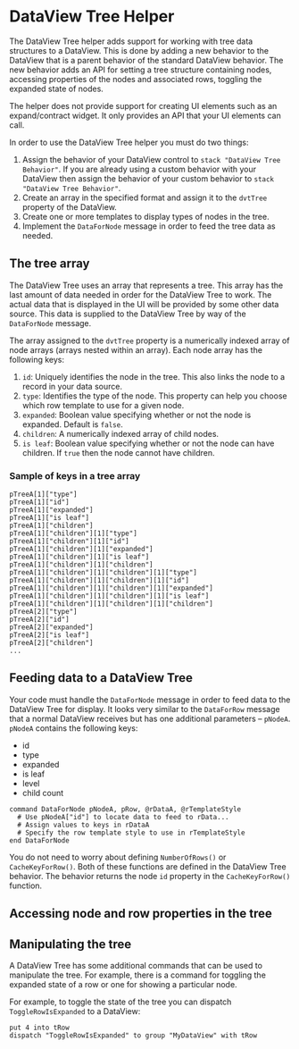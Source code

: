 # DataView Tree Helper

The DataView Tree helper adds support for working with tree data structures to a DataView. This is done by adding a new behavior to the DataView that is a parent behavior of the standard DataView behavior. The new behavior adds an API for setting a tree structure containing nodes, accessing properties of the nodes and associated rows, toggling the expanded state of nodes.

The helper does not provide support for creating UI elements such as an expand/contract widget. It only provides an API that your UI elements can call.

In order to use the DataView Tree helper you must do two things:

1. Assign the behavior of your DataView control to `stack "DataView Tree Behavior"`. If you are already using a custom behavior with your DataView then assign the behavior of your custom behavior to `stack "DataView Tree Behavior"`.
2. Create an array in the specified format and assign it to the `dvtTree` property of the DataView.
3. Create one or more templates to display types of nodes in the tree.
4. Implement the `DataForNode` message in order to feed the tree data as needed.

## The tree array

The DataView Tree uses an array that represents a tree. This array has the last amount of data needed in order for the DataView Tree to work. The actual data that is displayed in the UI will be provided by some other data source. This data is supplied to the DataView Tree by way of the `DataForNode` message.

The array assigned to the `dvtTree` property is a numerically indexed array of node arrays (arrays nested within an array). Each node array has the following keys:

1. `id`: Uniquely identifies the node in the tree. This also links the node to a record in your data source.
2. `type`: Identifies the type of the node. This property can help you choose which row template to use for a given node.
3. `expanded`: Boolean value specifying whether or not the node is expanded. Default is `false`.
4. `children`: A numerically indexed array of child nodes.
5. `is leaf`: Boolean value specifying whether or not the node can have children. If `true` then the node cannot have children.

### Sample of keys in a tree array

```
pTreeA[1]["type"]
pTreeA[1]["id"]
pTreeA[1]["expanded"]
pTreeA[1]["is leaf"]
pTreeA[1]["children"]
pTreeA[1]["children"][1]["type"]
pTreeA[1]["children"][1]["id"]
pTreeA[1]["children"][1]["expanded"]
pTreeA[1]["children"][1]["is leaf"]
pTreeA[1]["children"][1]["children"]
pTreeA[1]["children"][1]["children"][1]["type"]
pTreeA[1]["children"][1]["children"][1]["id"]
pTreeA[1]["children"][1]["children"][1]["expanded"]
pTreeA[1]["children"][1]["children"][1]["is leaf"]
pTreeA[1]["children"][1]["children"][1]["children"]
pTreeA[2]["type"]
pTreeA[2]["id"]
pTreeA[2]["expanded"]
pTreeA[2]["is leaf"]
pTreeA[2]["children"]
...
```

## Feeding data to a DataView Tree

Your code must handle the `DataForNode` message in order to feed data to the DataView Tree for display. It looks very similar to the `DataForRow` message that a normal DataView receives but has one additional parameters – `pNodeA`. `pNodeA` contains the following keys:

- id
- type
- expanded
- is leaf
- level
- child count

```
command DataForNode pNodeA, pRow, @rDataA, @rTemplateStyle
  # Use pNodeA["id"] to locate data to feed to rData...
  # Assign values to keys in rDataA 
  # Specify the row template style to use in rTemplateStyle
end DataForNode
```

You do not need to worry about defining `NumberOfRows()` or `CacheKeyForRow()`. Both of these functions are defined in the DataView Tree behavior. The behavior returns the node `id` property in the `CacheKeyForRow()` function.

## Accessing node and row properties in the tree



## Manipulating the tree

A DataView Tree has some additional commands that can be used to manipulate the tree. For example, there is a command for toggling the expanded state of a row or one for showing a particular node.

For example, to toggle the state of the tree you can dispatch `ToggleRowIsExpanded` to a DataView:

```
put 4 into tRow
dispatch "ToggleRowIsExpanded" to group "MyDataView" with tRow
```


